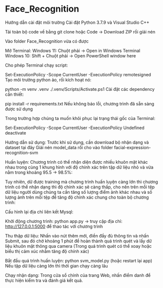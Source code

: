 # Face_Recognition

Hướng dẫn cài đặt môi trường
Cài đặt Python 3.7.9 và Visual Studio C++

Tải toàn bộ code về bằng git clone hoặc Code -> Download ZIP rồi giải nén

Vào folder Face_Recognition vừa có được

Mở Terminal:
Windows 11: Chuột phải -> Open in Windows Terminal
Windows 10: Shift + Chuột phải -> Open PowerShell window here

Cho phép Terminal chạy script:

Set-ExecutionPolicy -Scope CurrentUser -ExecutionPolicy remotesigned
Tạo môi trường python ảo, rồi kích hoạt nó:

python -m venv .venv
./.venv/Scripts/Activate.ps1
Cài đặt các dependency cần thiết:

pip install -r requirements.txt
Nếu không báo lỗi, chương trình đã sẵn sàng được sử dụng

Trong trường hợp chúng ta muốn khôi phục lại trạng thái gốc của Terminal:

Set-ExecutionPolicy -Scope CurrentUser -ExecutionPolicy Undefined
deactivate

Hướng dẫn sử dụng:
Trước khi sử dụng, cần download bộ nhận dạng và dataset tại đây
Giải nén model_data rồi cho vào folder facial-expression-recognition-svm

Huấn luyện:
Chương trình có thể nhận diện được nhiều khuôn mặt khác nhau trong cùng 1 khung hình với độ chính xác trên tập dữ liệu nhỏ và vừa nằm trong khoảng 95.5 -> 98.5%:

Tuy nhiên, dữ được training mà chương trình huấn luyện càng lớn thì chương trình có thể nhận dạng thì độ chính xác sẽ càng thấp, cho nên trên mỗi tệp dữ liệu người dùng chúng ta cần tăng số lượng điểm ảnh khác nhau và số lượng ảnh trên mỗi tệp để tăng độ chính xác chung cho toàn bộ chương trình:

Cấu hình lại địa chỉ liên kết Mysql:

Khởi động chương trình: python app.py -> truy cập địa chỉ: http://127.0.0.1:5000 để thao tác với chương trình

Thu thập dữ liệu:
Nhấn vào nút thêm mới, điền đầy đủ thông tin và nhấn Submit, sau đó chờ khoảng 1 phút để hoàn thành quá trình quét và lấy dữ liệu khuôn mặt thông qua camera (Trong quá trình quét có thể xoay hoặc biểu thị cảm xúc nhằm tăng độ chính xác)

Bắt đầu quá trình huấn luyện:
python svm_model.py (hoặc restart lại app)
Nếu tập dữ liệu càng lớn thì thời gian chạy càng lâu

Chạy nhận dạng:
Trong cửa sổ chính của trang Web, nhấn điểm danh để thực hiện kiểm tra và đánh giá kết quả.
